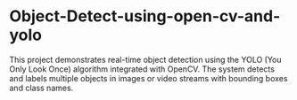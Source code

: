 # Object-Detect-using-open-cv-and-yolo
This project demonstrates real-time object detection using the YOLO (You Only Look Once) algorithm integrated with OpenCV. The system detects and labels multiple objects in images or video streams with bounding boxes and class names.
